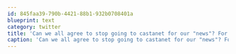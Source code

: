```yaml
---
id: 845faa39-790b-4421-88b1-932b0708401a
blueprint: text
category: twitter
title: 'Can we all agree to stop going to castanet for our "news"? For real, let''s all make a pledge together now'
caption: 'Can we all agree to stop going to castanet for our "news"? For real, let''s all make a pledge together now'
---
```

